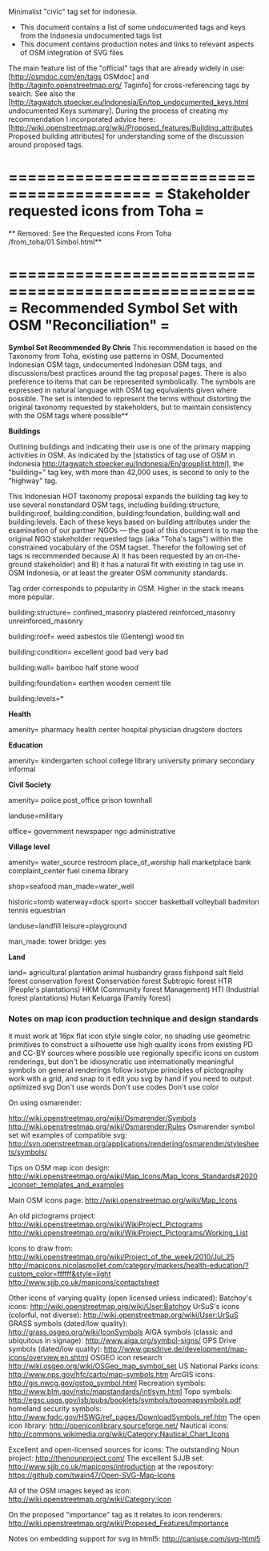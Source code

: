 

Minimalist "civic" tag set for indonesia. 

- This document contains a list of some undocumented tags and keys from the Indonesia undocumented tags list
- This document contains production notes and links to relevant aspects of OSM integration of SVG files

The main feature list of the "official" tags that are already widely in use: [http://osmdoc.com/en/tags OSMdoc] and [http://taginfo.openstreetmap.org/ Taginfo] for cross-referencing tags by search.
See also the [http://tagwatch.stoecker.eu/Indonesia/En/top_undocumented_keys.html undocumented Keys summary]. During the process of creating my recommendation I incorporated advice here: [http://wiki.openstreetmap.org/wiki/Proposed_features/Building_attributes Proposed building attributes] for understanding some of the discussion around proposed tags.


 =========================================
 = Stakeholder requested icons from Toha =
 =========================================

** Removed: See the Requested icons From Toha /from_toha/01.Simbol.html**


 ====================================================
 = Recommended Symbol Set with OSM "Reconciliation" =
 ====================================================

**Symbol Set Recommended By Chris** 
This recommendation is based on the Taxonomy from Toha, existing use patterns in OSM, Documented Indonesian OSM tags, undocumented Indonesian OSM tags, and discussions/best practices around the tag proposal pages. There is also preference to items that can be represented symbolically. The symbols are expressed in natural language with OSM tag equivalents given where possible. The set is intended to represent the terms without distorting the original taxonomy requested by stakeholders, but to maintain consistency with the OSM tags where possible**

**Buildings**

Outlining buildings and indicating their use is one of the primary mapping activities in OSM. As indicated by the [statistics of tag use of OSM in Indonesia http://tagwatch.stoecker.eu/Indonesia/En/grouplist.html], the "building=" tag key, with more than 42,000 uses, is second to only to the "highway" tag. 

This Indonesian HOT taxonomy proposal expands the building tag key to use several nonstandard OSM tags, including building:structure, building:roof, building:condition, building:foundation, building:wall and building:levels. Each of these keys based on building attributes under the examination of our partner NGOs — the goal of this document is to map the original NGO stakeholder requested tags (aka "Toha's tags") within the constrained vocabulary of the OSM tagset.  Therefor the following set of tags is recommended because A) it has been requested by an on-the-ground stakeholder) and B) it has a natural fit with existing in tag use in OSM Indonesia, or at least the greater OSM community standards.

Tag order corresponds to popularity in OSM. Higher in the stack means more popular.

building:structure=
   confined_masonry
   plastered
   reinforced_masonry
   unreinforced_masonry

building:roof=
   weed
   asbestos
   tile (Genteng)
   wood
   tin

building:condition=
   excellent
   good
   bad
   very bad

building:wall=
   bamboo
   half
   stone
   wood 
   
building:foundation=
   earthen
   wooden
   cement
   tile
   
building:levels=*

**Health**

amenity= 
   pharmacy
   health center
   hospital
   physician
   drugstore
   doctors

**Education**

amenity= 
   kindergarten
   school
   college
   library
   university
   primary 
   secondary 
   informal 

**Civil Society**

amenity= 
   police
   post_office
   prison
   townhall

landuse=military
   
office=
   government
   newspaper
   ngo
   administrative 

**Village level**

amenity=
   water_source
   restroom
   place_of_worship
   hall
   marketplace
   bank
   complaint_center
   fuel
   cinema
   library
   
shop=seafood
man_made=water_well
   
historic=tomb
waterway=dock
sport=
   soccer
   basketball
   volleyball
   badmiton
   tennis
   equestrian

landuse=landfill
leisure=playground

man_made: tower
bridge: yes

**Land**

land=
   agricultural
   plantation
   animal husbandry
   grass
   fishpond
   salt field
   forest
   conservation forest
   Conservation forest
   Subtropic forest
   HTR (People's plantations)
   HKM (Community forest Management)
   HTI (Industrial forest plantations)
   Hutan Keluarga (Family forest)
   

### Notes on map icon production technique and design standards

it must work at 16px
flat icon style
single color, no shading
use geometric primitives to construct a silhouette
use high quality icons from existing PD and CC-BY sources where possible
use regionally specific icons on custom renderings, but don't be idiosyncratic
use internationally meaningful symbols on general renderings
follow isotype principles of pictography
work with a grid, and snap to it
edit you svg by hand if you need to 
output optimized svg
Don't use words
Don't use codes
Don't use color

On using osmarender: 

http://wiki.openstreetmap.org/wiki/Osmarender/Symbols
http://wiki.openstreetmap.org/wiki/Osmarender/Rules
Osmarender symbol set wit examples of compatible svg: http://svn.openstreetmap.org/applications/rendering/osmarender/stylesheets/symbols/

Tips on OSM map icon design: 
http://wiki.openstreetmap.org/wiki/Map_Icons/Map_Icons_Standards#2020_iconset:_templates_and_examples

Main OSM icons page: 
http://wiki.openstreetmap.org/wiki/Map_Icons

An old pictograms project:
http://wiki.openstreetmap.org/wiki/WikiProject_Pictograms
http://wiki.openstreetmap.org/wiki/WikiProject_Pictograms/Working_List

Icons to draw from: 
http://wiki.openstreetmap.org/wiki/Project_of_the_week/2010/Jul_25
http://mapicons.nicolasmollet.com/category/markers/health-education/?custom_color=ffffff&style=light
http://www.sjjb.co.uk/mapicons/contactsheet

Other icons of varying quality (open licensed unless indicated): 
   Batchoy's icons: http://wiki.openstreetmap.org/wiki/User:Batchoy
   UrSuS's icons (colorful, not diverse): http://wiki.openstreetmap.org/wiki/User:UrSuS
   GRASS symbols (dated/low quality): http://grass.osgeo.org/wiki/IconSymbols
   AIGA symbols (classic and ubiquitous in signage): http://www.aiga.org/symbol-signs/
   GPS Drive symbols (dated/low quality): http://www.gpsdrive.de/development/map-icons/overview.en.shtml
   OSGEO icon research  http://wiki.osgeo.org/wiki/OSGeo_map_symbol_set
   US National Parks icons: http://www.nps.gov/hfc/carto/map-symbols.htm
   ArcGIS icons: http://gis.nwcg.gov/gstop_symbol.html
   Recreation symbols: http://www.blm.gov/nstc/mapstandards/intlsym.html
   Topo symbols: http://egsc.usgs.gov/isb/pubs/booklets/symbols/topomapsymbols.pdf
   homeland security symbols: http://www.fgdc.gov/HSWG/ref_pages/DownloadSymbols_ref.htm
   The open icon library: http://openiconlibrary.sourceforge.net/
   Nautical icons: http://commons.wikimedia.org/wiki/Category:Nautical_Chart_Icons

Excellent and open-licensed sources for icons:
   The outstanding Noun project: http://thenounproject.com/
   The excellent SJJB set: http://www.sjjb.co.uk/mapicons/introduction at the repository: https://github.com/twain47/Open-SVG-Map-Icons

All of the OSM images keyed as icon: http://wiki.openstreetmap.org/wiki/Category:Icon

On the proposed "importance" tag as it relates to icon renderers: http://wiki.openstreetmap.org/wiki/Proposed_Features/Importance

Notes on embedding support for svg in html5: 
http://caniuse.com/svg-html5



